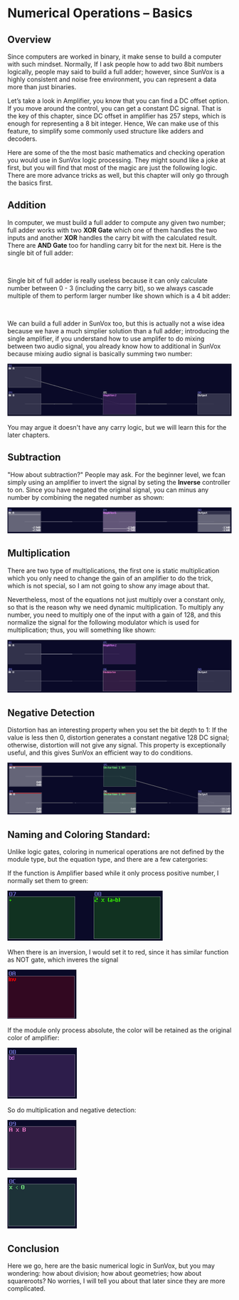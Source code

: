 # Numerical Operations – Basics

## Overview

Since computers are worked in binary, it make sense to build a computer with such mindset. Normally, If I ask people how to add two 8bit numbers logically, people may said to build a full adder; however, since SunVox is a highly consistent and noise free environment, you can represent a data more than just binaries.

Let’s take a look in Amplifier, you know that you can find a DC offset option. If you move around the control, you can get a constant DC signal. That is the key of this chapter, since DC offset in amplifier has 257 steps, which is enough for representing a 8 bit integer. Hence, We can make use of this feature, to simplify some commonly used structure like adders and decoders.

Here are some of the the most basic mathematics and checking operation you would use in SunVox logic processing. They might sound like a joke at first, but you will find that most of the magic are just the following logic. There are more advance tricks as well, but this chapter will only go through the basics first.

## Addition

In computer, we must build a full adder to compute any given two number; full adder works with two **XOR Gate** which one of them handles the two inputs and another **XOR** handles the carry bit with the calculated result. There are **AND Gate** too for handling carry bit for the next bit. Here is the single bit of full adder:

<object data="../apps/circuitjs/circuitjs.html?ctz=CQAgjCAMB0l3BWc0FwCwCY0HYEA4cEMElURTJyBTAWjDACgwE1w1WNsMRPveoeAhExYgAzGIBsPBNLSSOsgd0rCA7jy6buYyBy2QGG3fp1TtUI+PNhJlfrcqHj5rPa1vLG-p59YvFhj+YOw8-s4WjoHhVhh4eOBxIPKsYEkR9HzxbBzZGaGZIHiUhRHF4GlF9kpl1dIhitL5qQWVDQGF7YVxCREpiQn97RES9QCcOnrgEwEm05OmAf3E0ggzK5bMJQVJPQPKQiKUo+DYcgqnTYKqItxDduQzUfaHADI5YanSQaxOIABmAEMADYAZyo5Es73KG1sMiulCBYIhSEM7262Thez+SPBkMMtm4a24UUkWii3AAJlQgQBXYEAFxowKolPAAicsEYhMefCUZL53xA1LpjOZrPZfxgkEYAHMQALwA9JJiHk4GPLFRsVQkNuqgA
" width="100%" height="500vh"></object><br>

Single bit of full adder is really useless because it can only calculate number between 0 - 3 (including the carry bit), so we always cascade multiple of them to perform larger number like shown which is a 4 bit adder:

<object data="../apps/circuitjs/circuitjs.html?ctz=CQAgjCAMB0l3BWcMBMcUHYMGZIA4UA2ATmIxAUgoqoQFMBaMMAKAEIQATOgMwEMArgBsALlBABBADQAhKQGEQAZSkAdAM6KAxgPUiA9gFsNQ-QHMAllvDNVAR1sA7ZpHuQwqx+4933nsH6+Hs5w9gGe7q4Orl6B4bFRoY4saHggKAiEIHhUACxgWTni3PzCYlSQLADuINgIKDYNuXCNUNUgzVTMTS1gGFmVNZ3g-en4IwPtqRNjaZgNg7PpGA0ZWfNtQy0ozR0tuLmbe1TYhGnDudgLU+OXq+P1aYvTB0vDi8OvL5CHi3UNp3O+zOR3+6V2wx2FXaFyubzhz1u20yxyO00e6RRGL+9WyeVyaSKOPu5wJS2JtVOHTJ2CpFNyhEOuTJDN+7TBuWIWWZ5y5bQAMpjCl0UISKuJ+EJ1HRqJVBWtWmBRa1xZLpbKWPKUdMlXNxqq+FKZUg5ULwSK5rsDUaNVqsrSsrrKQMJYb1SbNWbAeBld7re6BWbWT7zozxFQ1cbAwrOY7lbHwyBIxqCk0yUUEEq8ekuLxBKIGEI6JxwImYO4WKnqXq0pmSTmSvmRIXi6XxeXWFWec6KFmHQ282UWyWIO3YJ3CGnQ4c6x0ww1G0OiyOy+PK5Pqx0+bOEwvBwXl23w2uzL2GhnmdnoafZ+jL9Nr2eewhL-3Hzuwy+mWH31mE1+txdSppgVaZ8nWfVc1KURwxScYFX7cCeyoRcYOhECUWDJDgxQ-dyjaIA
" width="100%" height="650vh"></object><br>

We can build a full adder in SunVox too, but this is actually not a wise idea because we have a much simplier solution than a full adder; introducing the single amplifier, if you understand how to use amplifer to do mixing between two audio signal, you already know how to additional in SunVox because mixing audio signal is basically summing two number:

![simple add](../images/numerical_operations/add_logic.png)

You may argue it doesn't have any carry logic, but we will learn this for the later chapters.

## Subtraction

"How about subtraction?" People may ask. For the beginner level, we fcan simply using an amplifier to invert the signal by seting the **Inverse** controller to on. Since you have negated the original signal, you can minus any number by combining the negated number as shown:

![simple substract](../images/numerical_operations/negation.png)

## Multiplication

There are two type of multiplications, the first one is static multiplication which you only need to change the gain of an amplifier to do the trick, which is not special, so I am not going to show any image about that.

Nevertheless, most of the equations not just multiply over a constant only, so that is the reason why we need dynamic multiplication. To multiply any number, you need to multiply one of the input with a gain of 128, and this normalize the signal for the following modulator which is used for multiplication; thus, you will something like shown:

![dynamic multiplication](../images/numerical_operations/multiply_logic.png)

## Negative Detection

Distortion has an interesting property when you set the bit depth to 1: If the value is less then 0, distortion generates a constant negative 128 DC signal; otherwise, distortion will not give any signal. This property is exceptionally useful, and this gives SunVox an efficient way to do conditions.

![negative detector](../images/numerical_operations/negative_detection.png)


## Naming and Coloring Standard:

Unlike logic gates, coloring in numerical operations are not defined by the module type, but the equation type, and there are a few catergories:

If the function is Amplifier based while it only process positive number, I normally set them to green: 

![positive equations](../images/numerical_operations/amp_based_function.png)

When there is an inversion, I would set it to red, since it has similar function as NOT gate, which inveres the signal

![inverted equations](../images/numerical_operations/function_with_invert.png)

If the module only process absolute, the color will be retained as the original color of amplifier:

![abs standard](../images/numerical_operations/abs_function.png)

So do multiplication and negative detection:

![multiplication standard](../images/numerical_operations/multiplication_standard.png)

![negative detector standard](../images/numerical_operations/negative_detector.png)

## Conclusion

Here we go, here are the basic numerical logic in SunVox, but you may wondering: how about division; how about geometries; how about squareroots? No worries, I will tell you about that later since they are more complicated.
